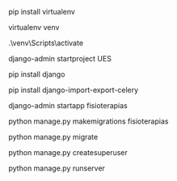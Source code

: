 <p> pip install virtualenv </p>
<p> virtualenv venv       </p>
<p>.\venv\Scripts\activate </p>
<p>django-admin startproject UES </p>
<p> pip install django </p>
<p> pip install django-import-export-celery </p>
<p> django-admin startapp fisioterapias </p>
<p> python manage.py makemigrations fisioterapias</p>
<p> python manage.py migrate </p>
<p> python manage.py createsuperuser </p>
<p> python manage.py runserver </p>
